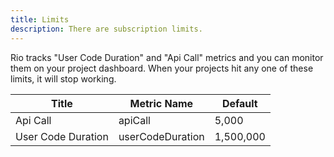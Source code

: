 ```yaml
---
title: Limits
description: There are subscription limits.
---
```


Rio tracks "User Code Duration" and "Api Call" metrics and you can monitor them on your project dashboard.
When your projects hit any one of these limits, it will stop working.

| Title              | Metric Name      | Default   |
| ------------------ | ---------------- | --------- |
| Api Call           | apiCall          | 5,000     |
| User Code Duration | userCodeDuration | 1,500,000 |
